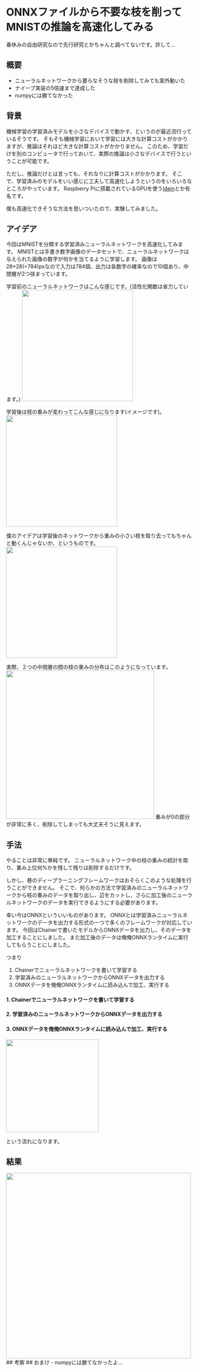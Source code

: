 # ONNXファイルから不要な枝を削ってMNISTの推論を高速化してみる
春休みの自由研究なので先行研究とかちゃんと調べてないです。許して...
## 概要
- ニューラルネットワークから要らなそうな枝を削除してみても案外動いた
- ナイーブ実装の5倍速まで達成した
- numpyには勝てなかった
## 背景
機械学習の学習済みモデルを小さなデバイスで動かす、というのが最近流行っているそうです。
そもそも機械学習において学習には大きな計算コストがかかりますが、推論はそれほど大きな計算コストがかかりません。
このため、学習だけを別のコンピュータで行っておいて、実際の推論は小さなデバイスで行うということが可能です。

ただし、推論だけとは言っても、それなりに計算コストがかかります。
そこで、学習済みのモデルをいい感じに工夫して高速化しようというのをいろいろなところがやっています。
Raspberry Piに搭載されているGPUを使う[Idein](https://blog.idein.jp/post/172704317595/idein%E3%81%AE%E6%8A%80%E8%A1%93%E3%82%84%E4%BA%8B%E6%A5%AD%E3%81%AE%E7%B4%B9%E4%BB%8B)とか有名です。

僕も高速化できそうな方法を思いついたので、実験してみました。
## アイデア
今回はMNISTを分類する学習済みニューラルネットワークを高速化してみます。
MNISTとは手書き数字画像のデータセットで、ニューラルネットワークは与えられた画像の数字が何かを当てるように学習します。
画像は28*28(=784)pxなので入力は784個、出力は各数字の確率なので10個あり、中間層が2つ挟まっています。

学習前のニューラルネットワークはこんな感じです。(活性化関数は省力しています。)
<img src="https://raw.githubusercontent.com/akawashiro/sonnx/master/original_NN.png" width=300px>

学習後は枝の重みが変わってこんな感じになります(イメージです)。
<img src="https://raw.githubusercontent.com/akawashiro/sonnx/master/learned_NN.png" width=300px>

僕のアイデアは学習後のネットワークから重みの小さい枝を取り去ってもちゃんと動くんじゃないか、というものです。
<img src="https://raw.githubusercontent.com/akawashiro/sonnx/master/compressed_NN.png" width=300px>

実際、２つの中間層の間の枝の重みの分布はこのようになっています。
<img src="https://raw.githubusercontent.com/akawashiro/sonnx/master/140406443536680_figure.png" width=400px>
重みが0の部分が非常に多く、削除してしまっても大丈夫そうに見えます。
## 手法
やることは非常に単純です。
ニューラルネットワーク中の枝の重みの統計を取り、重み上位何%かを残して残りは削除するだけです。

しかし、巷のディープラーニングフレームワークはおそらくこのような処理を行うことができません。
そこで、何らかの方法で学習済みのニューラルネットワークから枝の重みのデータを取り出し、辺をカットし、さらに加工後のニューラルネットワークのデータを実行できるようにする必要があります。

幸い今はONNXといういいものがあります。
ONNXとは学習済みニューラルネットワークのデータを出力する形式の一つで多くのフレームワークが対応しています。
今回はChainerで書いたモデルからONNXデータを出力し、そのデータを加工することにしました。
また加工後のデータは俺俺ONNXランタイムに実行してもらうことにしました。

つまり
1. Chainerでニューラルネットワークを書いて学習する
2. 学習済みのニューラルネットワークからONNXデータを出力する
3. ONNXデータを俺俺ONNXランタイムに読み込んで加工、実行する

#### 1. Chainerでニューラルネットワークを書いて学習する
#### 2. 学習済みのニューラルネットワークからONNXデータを出力する
#### 3. ONNXデータを俺俺ONNXランタイムに読み込んで加工、実行する
<img src="https://raw.githubusercontent.com/akawashiro/sonnx/master/mnist.png" width=250px>

という流れになります。
## 結果
<img src="https://raw.githubusercontent.com/akawashiro/sonnx/master/sonnx_result.png" width=500px>
## 考察
## おまけ
- numpyには勝てなかったよ...